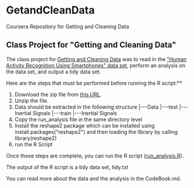 # GetandCleanData
Coursera Repository for Getting and Cleaning Data
## Class Project for "Getting and Cleaning Data"

The class project for [Getting and Cleaning Data](https://www.coursera.org/course/getdata) was to read in the ["Human Activity Recognition Using Smartphones" data set](http://archive.ics.uci.edu/ml/datasets/Human+Activity+Recognition+Using+Smartphones), perform an analysis on the data set, and output a tidy data set.

Here are the steps that must be performed before running the R script:**

1. Download the zip file from [this URL](https://d396qusza40orc.cloudfront.net/getdata%2Fprojectfiles%2FUCI%20HAR%20Dataset.zip).
2. Unzip the file.
3. Data should be extracted in the following structure
|---Data
    |---test
       |---Inertial Signals
    |---train
        |---Inertial Signals
4. Copy the run_analysis file in the same directory level
5. Install the reshape2 package which can be installed using install.packages("reshape2") and then loading the library by calling library(reshape2)
6. run the R Script

Once those steps are complete, you can run the R script ([run_analysis.R](run_analysis.R)).

The output of the R script is a tidy data set, tidy.txt

You can read more about the data and the analysis in the CodeBook.md.
